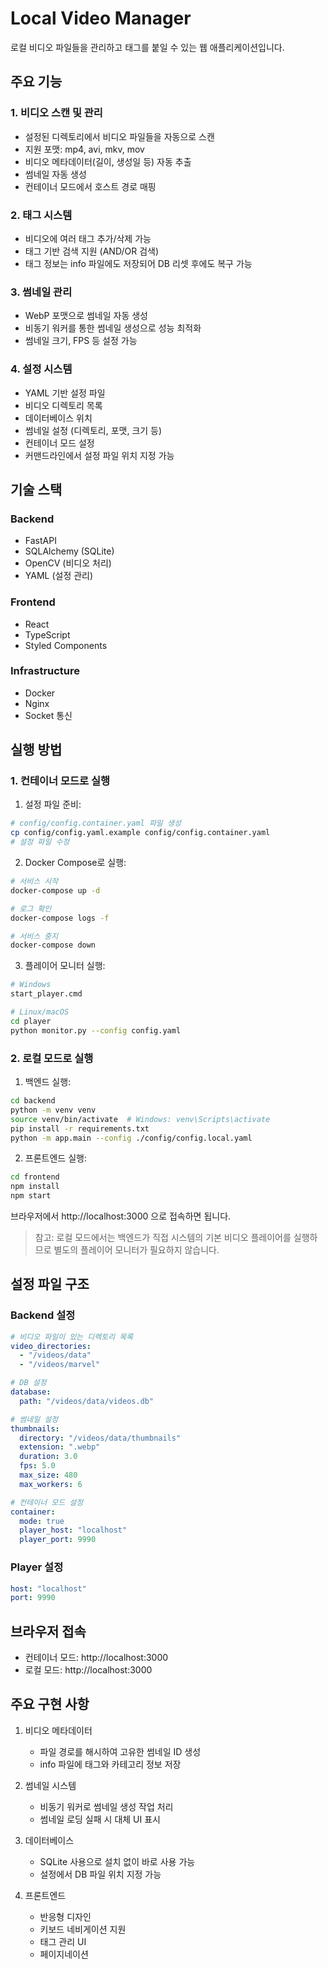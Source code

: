 # Local Video Manager

로컬 비디오 파일들을 관리하고 태그를 붙일 수 있는 웹 애플리케이션입니다.

## 주요 기능

### 1. 비디오 스캔 및 관리
- 설정된 디렉토리에서 비디오 파일들을 자동으로 스캔
- 지원 포맷: mp4, avi, mkv, mov
- 비디오 메타데이터(길이, 생성일 등) 자동 추출
- 썸네일 자동 생성
- 컨테이너 모드에서 호스트 경로 매핑

### 2. 태그 시스템
- 비디오에 여러 태그 추가/삭제 가능
- 태그 기반 검색 지원 (AND/OR 검색)
- 태그 정보는 info 파일에도 저장되어 DB 리셋 후에도 복구 가능

### 3. 썸네일 관리
- WebP 포맷으로 썸네일 자동 생성
- 비동기 워커를 통한 썸네일 생성으로 성능 최적화
- 썸네일 크기, FPS 등 설정 가능

### 4. 설정 시스템
- YAML 기반 설정 파일
- 비디오 디렉토리 목록
- 데이터베이스 위치
- 썸네일 설정 (디렉토리, 포맷, 크기 등)
- 컨테이너 모드 설정
- 커맨드라인에서 설정 파일 위치 지정 가능

## 기술 스택

### Backend
- FastAPI
- SQLAlchemy (SQLite)
- OpenCV (비디오 처리)
- YAML (설정 관리)

### Frontend
- React
- TypeScript
- Styled Components

### Infrastructure
- Docker
- Nginx
- Socket 통신

## 실행 방법

### 1. 컨테이너 모드로 실행

1. 설정 파일 준비:
```bash
# config/config.container.yaml 파일 생성
cp config/config.yaml.example config/config.container.yaml
# 설정 파일 수정
```

2. Docker Compose로 실행:
```bash
# 서비스 시작
docker-compose up -d

# 로그 확인
docker-compose logs -f

# 서비스 중지
docker-compose down
```

3. 플레이어 모니터 실행:
```bash
# Windows
start_player.cmd

# Linux/macOS
cd player
python monitor.py --config config.yaml
```

### 2. 로컬 모드로 실행

1. 백엔드 실행:
```bash
cd backend
python -m venv venv
source venv/bin/activate  # Windows: venv\Scripts\activate
pip install -r requirements.txt
python -m app.main --config ./config/config.local.yaml
```

2. 프론트엔드 실행:
```bash
cd frontend
npm install
npm start
```

브라우저에서 http://localhost:3000 으로 접속하면 됩니다.

> 참고: 로컬 모드에서는 백엔드가 직접 시스템의 기본 비디오 플레이어를 실행하므로 별도의 플레이어 모니터가 필요하지 않습니다.

## 설정 파일 구조

### Backend 설정
```yaml
# 비디오 파일이 있는 디렉토리 목록
video_directories:
  - "/videos/data"
  - "/videos/marvel"

# DB 설정
database:
  path: "/videos/data/videos.db"

# 썸네일 설정
thumbnails:
  directory: "/videos/data/thumbnails"
  extension: ".webp"
  duration: 3.0
  fps: 5.0
  max_size: 480
  max_workers: 6

# 컨테이너 모드 설정
container:
  mode: true
  player_host: "localhost"
  player_port: 9990
```

### Player 설정
```yaml
host: "localhost"
port: 9990
```

## 브라우저 접속

- 컨테이너 모드: http://localhost:3000
- 로컬 모드: http://localhost:3000

## 주요 구현 사항

1. 비디오 메타데이터
   - 파일 경로를 해시하여 고유한 썸네일 ID 생성
   - info 파일에 태그와 카테고리 정보 저장

2. 썸네일 시스템
   - 비동기 워커로 썸네일 생성 작업 처리
   - 썸네일 로딩 실패 시 대체 UI 표시

3. 데이터베이스
   - SQLite 사용으로 설치 없이 바로 사용 가능
   - 설정에서 DB 파일 위치 지정 가능

4. 프론트엔드
   - 반응형 디자인
   - 키보드 네비게이션 지원
   - 태그 관리 UI
   - 페이지네이션
